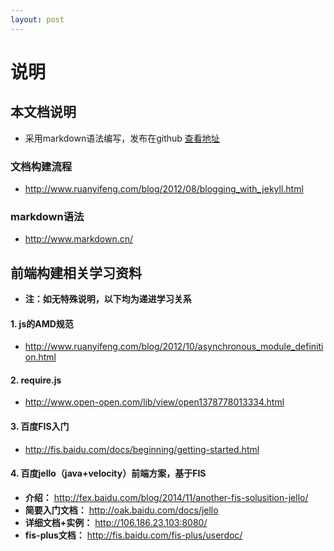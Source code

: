 ```yaml
---
layout: post
---
```


# 说明

## 本文档说明
*	采用markdown语法编写，发布在github [查看地址](http://findever.github.io/mall_doc)

### 文档构建流程
*	http://www.ruanyifeng.com/blog/2012/08/blogging_with_jekyll.html

### markdown语法
*	http://www.markdown.cn/

## 前端构建相关学习资料

*	**注：如无特殊说明，以下均为递进学习关系**

#### 1. js的AMD规范
*	http://www.ruanyifeng.com/blog/2012/10/asynchronous_module_definition.html

#### 2. require.js
*	http://www.open-open.com/lib/view/open1378778013334.html

#### 3. 百度FIS入门
*	http://fis.baidu.com/docs/beginning/getting-started.html

#### 4. 百度jello（java+velocity）前端方案，基于FIS
*	__介绍：__
		http://fex.baidu.com/blog/2014/11/another-fis-solusition-jello/
*	__简要入门文档：__
		http://oak.baidu.com/docs/jello
*	__详细文档+实例：__
		http://106.186.23.103:8080/
*	__fis-plus文档：__
		http://fis.baidu.com/fis-plus/userdoc/
